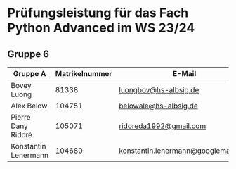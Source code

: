 # Prüfungsleistung für das Fach Python Advanced im WS 23/24
## Gruppe 6

|Gruppe A |Matrikelnummer| E-Mail |
|----------------------|---|---|
| Bovey Luong          | 81338 | luongbov@hs-albsig.de ||
| Alex Below           | 104751 | belowale@hs-albsig.de| 
| Pierre Dany Ridoré   |  105071 | ridoreda1992@gmail.com ||
| Konstantin Lenermann   |  104680   | konstantin.lenermann@googlemail.com ||
